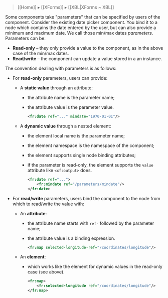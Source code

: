 > [[Home]] ▸ [[XForms]] ▸ [[XBL|XForms ~ XBL]]

Some components take "parameters" that can be specified by users of the component. Consider the existing date picker component. You bind it to a node which contains the date entered by the user, but can also provide a minimum and maximum date. We call those min/max dates _parameters_. Parameters can be:

* **Read-only** – they only provide a value to the component, as in the above case of the min/max dates.
* **Read/write** – the component can update a value stored in a an instance.

The convention dealing with parameters is as follows:

* For **read-only** parameters, users can provide:
    * A **static value** through an attribute:
        * the attribute name is the parameter name;
        * the attribute value is the parameter value.

            ```xml
            <fr:date ref="..." mindate="1970-01-01"/>
            ```

    * A **dynamic value** through a nested element:
        * the element local name is the parameter name;
        * the element namespace is the namespace of the component;
        * the element supports single node binding attributes;
        * if the parameter is read-only, the element supports the `value` attribute like `<xf:output>` does.

            ```xml
            <fr:date ref="...">
                <fr:mindate ref="/parameters/mindate"/>
            </fr:date>
            ```

* For **read/write** parameters, users bind the component to the node from which to read/write the value with:

    * An **attribute**:
        * the attribute name starts with `ref-` followed by the parameter name;
        * the attribute value is a binding expression.

            ```xml
            <fr:map selected-longitude-ref="/coordinates/longitude"/>
            ```

    * An **element**:
        * which works like the element for dynamic values in the read-only case (see above).

            ```xml
            <fr:map>
                <fr:selected-longitude ref="/coordinates/longitude"/>
            </fr:map>
            ```